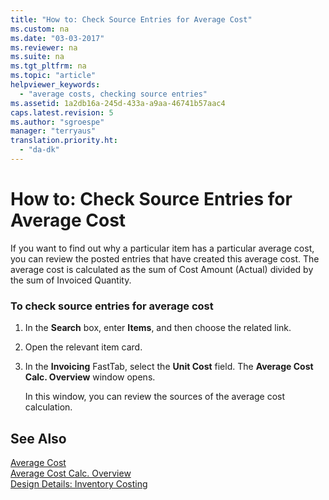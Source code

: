 ```yaml
---
title: "How to: Check Source Entries for Average Cost"
ms.custom: na
ms.date: "03-03-2017"
ms.reviewer: na
ms.suite: na
ms.tgt_pltfrm: na
ms.topic: "article"
helpviewer_keywords: 
  - "average costs, checking source entries"
ms.assetid: 1a2db16a-245d-433a-a9aa-46741b57aac4
caps.latest.revision: 5
ms.author: "sgroespe"
manager: "terryaus"
translation.priority.ht: 
  - "da-dk"
---
```

# How to: Check Source Entries for Average Cost
If you want to find out why a particular item has a particular average cost, you can review the posted entries that have created this average cost. The average cost is calculated as the sum of Cost Amount \(Actual\) divided by the sum of Invoiced Quantity.  
  
### To check source entries for average cost  
  
1.  In the **Search** box, enter **Items**, and then choose the related link.  
  
2.  Open the relevant item card.  
  
3.  In the **Invoicing** FastTab, select the **Unit Cost** field. The **Average Cost Calc. Overview** window opens.  
  
     In this window, you can review the sources of the average cost calculation.  
  
## See Also  
 [Average Cost](../Finance/average-cost.md)   
 [Average Cost Calc. Overview](../Finance/-$-n_5847-average-cost-calc.-overview-$-.md)   
 [Design Details: Inventory Costing](../ApplicationDesign/design-details-inventory-costing.md)